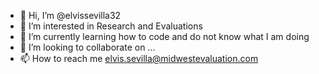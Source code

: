 - 👋 Hi, I’m @elvissevilla32
- 👀 I’m interested in Research and Evaluations
- 🌱 I’m currently learning how to code and do not know what I am doing
- 💞️ I’m looking to collaborate on ...
- 📫 How to reach me elvis.sevilla@midwestevaluation.com

<!---
elvissevilla32/elvissevilla32 is a ✨ special ✨ repository because its `README.md` (this file) appears on your GitHub profile.
You can click the Preview link to take a look at your changes.
--->

